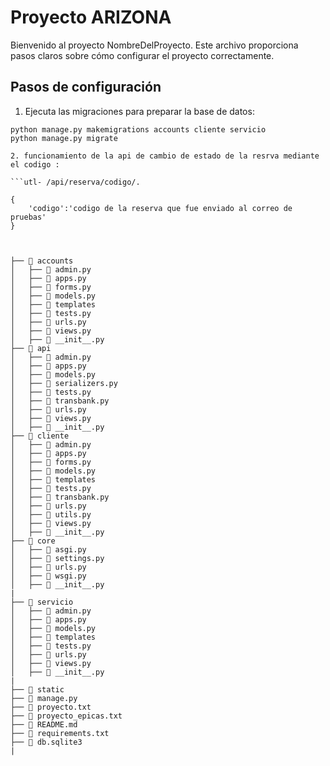 # Proyecto ARIZONA

Bienvenido al proyecto NombreDelProyecto. Este archivo proporciona pasos claros sobre cómo configurar el proyecto correctamente.

## Pasos de configuración

1. Ejecuta las migraciones para preparar la base de datos:

```Terminal.
python manage.py makemigrations accounts cliente servicio
python manage.py migrate

2. funcionamiento de la api de cambio de estado de la resrva mediante el codigo :

```utl- /api/reserva/codigo/.

{
    'codigo':'codigo de la reserva que fue enviado al correo de pruebas'
}



├── 📁 accounts
│   ├── 📄 admin.py
│   ├── 📄 apps.py
│   ├── 📄 forms.py
│   ├── 📄 models.py
│   ├── 📁 templates
│   ├── 📄 tests.py
│   ├── 📄 urls.py
│   ├── 📄 views.py
│   ├── 📄 __init__.py
├── 📁 api
│   ├── 📄 admin.py
│   ├── 📄 apps.py
│   ├── 📄 models.py
│   ├── 📄 serializers.py
│   ├── 📄 tests.py
│   ├── 📄 transbank.py
│   ├── 📄 urls.py
│   ├── 📄 views.py
│   ├── 📄 __init__.py
├── 📁 cliente
│   ├── 📄 admin.py
│   ├── 📄 apps.py
│   ├── 📄 forms.py
│   ├── 📄 models.py
│   ├── 📁 templates
│   ├── 📄 tests.py
│   ├── 📄 transbank.py
│   ├── 📄 urls.py
│   ├── 📄 utils.py
│   ├── 📄 views.py
│   ├── 📄 __init__.py
├── 📁 core
│   ├── 📄 asgi.py
│   ├── 📄 settings.py
│   ├── 📄 urls.py
│   ├── 📄 wsgi.py
│   ├── 📄 __init__.py
|
├── 📁 servicio
│   ├── 📄 admin.py
│   ├── 📄 apps.py
│   ├── 📄 models.py
│   ├── 📁 templates
│   ├── 📄 tests.py
│   ├── 📄 urls.py
│   ├── 📄 views.py
│   ├── 📄 __init__.py
|   
├── 📁 static        
├── 📄 manage.py
├── 📄 proyecto.txt
├── 📄 proyecto_epicas.txt
├── 📄 README.md
├── 📄 requirements.txt
├── 📄 db.sqlite3
|